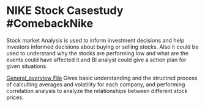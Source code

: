 # NIKE Stock Casestudy #ComebackNike

Stock market Analysis is used to inform investment decisions and help investors informed decisions about buying or selling stocks. 
Also it could be used to understand why the stocks are performing low and what are the events could have affected it and BI analyst could give a action plan for given situations.

[General_overview File](https://github.com/Abiramashree/Stock-Market-Performance-Analysis-/blob/main/General_overview%20_on_stock_analysis) Gives basic understanding and the structred process of calculting averages and volatility for each company, and performing correlation analysis to analyze the relationships between different stock prices.

